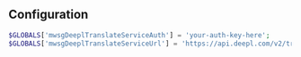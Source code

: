 ## Configuration

```php
$GLOBALS['mwsgDeeplTranslateServiceAuth'] = 'your-auth-key-here';
$GLOBALS['mwsgDeeplTranslateServiceUrl'] = 'https://api.deepl.com/v2/translate';
```
